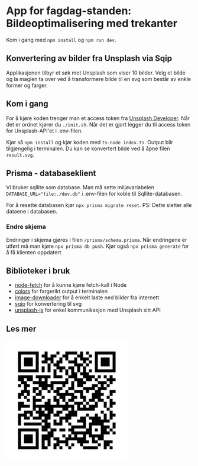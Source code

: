 # App for fagdag-standen: Bildeoptimalisering med trekanter

Kom i gang med `npm install` og `npm run dev`.

## Konvertering av bilder fra Unsplash via Sqip

Applikasjonen tilbyr et søk mot Unsplash som viser 10 bilder. Velg et bilde og la magien ta over ved å transformere bilde til en svg som består av enkle former og farger.

## Kom i gang

For å kjøre koden trenger man et access token fra [Unsplash Developer](https://unsplash.com/developers). Når det er ordnet kjører du `./init.sh`. Når det er gjort legger du til access token for Unsplash-API'et i .env-filen.

Kjør så `npm install` og kjør koden med `ts-node index.ts`. Output blir tilgjengelig i terminalen. Du kan se konvertert bilde ved å åpne filen `result.svg`.

## Prisma - databaseklient

Vi bruker sqllite som database. Man må sette miljøvariabelen `DATABASE_URL="file:./dev.db"` i .env-filen for koble til Sqllite-databasen.

For å resette databasen kjør `npx prisma migrate reset`. PS: Dette sletter alle dataene i databasen.

### Endre skjema

Endringer i skjema gjøres i filen `/prisma/schema.prisma`.
Når endringene er utført må man kjøre `npx prisma db push`.
Kjør også `npx prisma generate` for å få klienten oppdatert

## Biblioteker i bruk

-   [node-fetch](https://www.npmjs.com/package/node-fetch) for å kunne kjøre fetch-kall i Node
-   [colors](https://www.npmjs.com/package/colors) for fargerikt output i terminalen
-   [image-downloader](https://www.npmjs.com/package/image-downloader) for å enkelt laste ned bilder fra internett
-   [sqip](https://github.com/axe312ger/sqip) for konvertering til svg
-   [unsplash-js](https://github.com/unsplash/unsplash-js) for enkel kommunikasjon med Unsplash sitt API

## Les mer

<img src="public/qr_code_info.svg">
